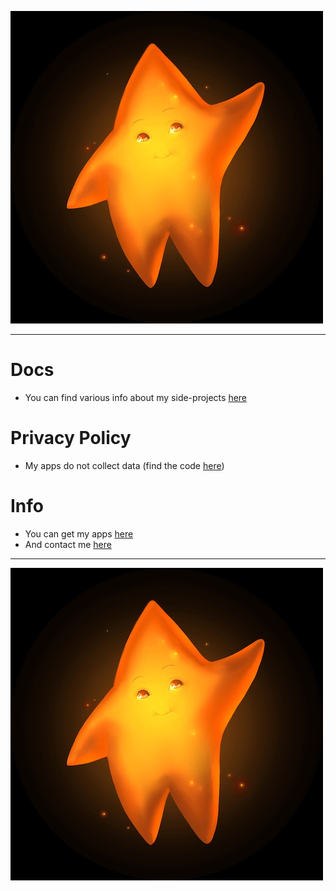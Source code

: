 ![logo](https://github.com/danispringer/docs/blob/master/images/star-400.jpg?raw=true&sanitize=true)
***
# Docs
- You can find various info about my side-projects [here](https://github.com/DaniSpringer/docs)

# Privacy Policy
- My apps do not collect data (find the code [here](https://github.com/DaniSpringer))

# Info
- You can get my apps [here](https://apps.apple.com/us/developer/daniel-springer/id1402417666)
- And contact me [here](https://docs.google.com/forms/d/e/1FAIpQLSer21aRP8VWdepd9tBP8HmR5MH2-rOBfRq34GLQ-FwglpfRdg/viewform)
***
![logo](https://github.com/danispringer/docs/blob/master/images/star-400.jpg?raw=true&sanitize=true)